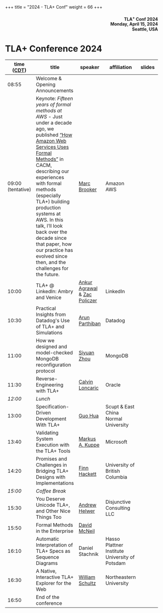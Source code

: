 +++
title = "2024 - TLA+ Conf"
weight = 66
+++

<div align="right">
<h4>

TLA<sup>+</sup> Conf 2024<br>
Monday, April 15, 2024<br>
Seattle, USA<br>
</h4>
</div>

# TLA+ Conference 2024


time ([CDT](https://www.timeanddate.com/time/zone/usa/st-louis))  | title  | speaker | affiliation | slides | recording |
------|--------|---------|--------|------------|-----|
08:55 | Welcome & Opening Announcements | |  |  | |
09:00 (tentative) | Keynote: *Fifteen years of formal methods at AWS* - Just under a decade ago, we published [“How Amazon Web Services Uses Formal Methods”](https://www.amazon.science/publications/how-amazon-web-services-uses-formal-methods) in CACM, describing our experiences with formal methods (especially TLA+) building production systems at AWS. In this talk, I’ll look back over the decade since that paper, how our practice has evolved since then, and the challenges for the future. | [Marc Brooker](https://www.linkedin.com/in/marc-brooker-b431772b/) | Amazon AWS |  | |
10:00 | TLA+ @ LinkedIn: Ambry and Venice | [Ankur Agrawal](https://www.linkedin.com/in/erankuragr/) & [Zac Policzer](https://www.linkedin.com/in/zac-policzer-41160157/) | LinkedIn |  | |
10:30 | Practical Insights from Datadog's Use of TLA+ and Simulations | [Arun Parthiban](https://www.linkedin.com/in/arunparthiban/) | Datadog |  ||
11:00 | How we designed and model-checked MongoDB reconfiguration protocol | [Siyuan Zhou](https://www.linkedin.com/in/siyuan-zhou-5b477817/) | MongoDB |  ||
11:30 | Reverse-Engineering with TLA+ | [Calvin Loncaric](https://calvin.loncaric.us) | Oracle |  ||
_12:00_ |	*Lunch* |
13:00 | Specification-Driven Development With TLA+ | [Guo Hua](https://github.com/ybbh) | Scupt & East China Normal University |  ||
13:40 | Validating System Execution with the TLA+ Tools | [Markus A. Kuppe](https://www.linkedin.com/in/markus-kuppe-643559180/) | Microsoft |  ||
14:20 | Promises and Challenges in Bridging TLA+ Designs with Implementations | [Finn Hackett](https://fhackett.github.io) | University of British Columbia |  ||
_15:00_ | *Coffee Break* |
15:30 | You Deserve Unicode TLA+, and Other Nice Things Too | [Andrew Helwer](https://www.linkedin.com/in/ahelwer/) | Disjunctive Consulting LLC |  ||
15:50 | Formal Methods in the Enterprise | [David McNeil](https://david-mcneil.com) |  |  ||
16:10 | Automatic Interpretation of TLA+ Specs as Sequence Diagrams | Daniel Stachnik | Hasso Plattner Institute University of Potsdam |  ||
16:30 | A Native, Interactive TLA+ Explorer for the Web | [William Schultz](https://will62794.github.io) | Northeastern University |  | |
16:50 | End of the conference |
